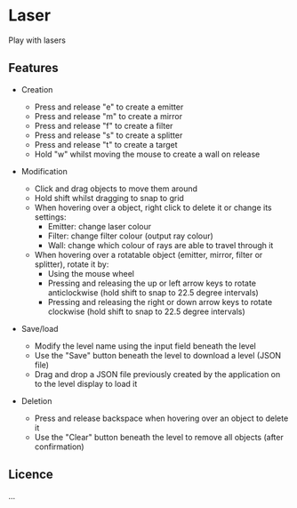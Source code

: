 # Laser

Play with lasers

## Features

- Creation
    - Press and release "e" to create a emitter
    - Press and release "m" to create a mirror
    - Press and release "f" to create a filter
    - Press and release "s" to create a splitter
    - Press and release "t" to create a target
    - Hold "w" whilst moving the mouse to create a wall on release

- Modification
    - Click and drag objects to move them around
    - Hold shift whilst dragging to snap to grid
    - When hovering over a object, right click to delete it or change its settings:
        - Emitter: change laser colour
        - Filter: change filter colour (output ray colour)
        - Wall: change which colour of rays are able to travel through it
    - When hovering over a rotatable object (emitter, mirror, filter or splitter), rotate it by:
        - Using the mouse wheel
        - Pressing and releasing the up or left arrow keys to rotate anticlockwise (hold shift to snap to 22.5 degree intervals)
        - Pressing and releasing the right or down arrow keys to rotate clockwise (hold shift to snap to 22.5 degree intervals)

- Save/load
    - Modify the level name using the input field beneath the level
    - Use the "Save" button beneath the level to download a level (JSON file)
    - Drag and drop a JSON file previously created by the application on to the level display to load it

- Deletion
    - Press and release backspace when hovering over an object to delete it
    - Use the "Clear" button beneath the level to remove all objects (after confirmation)

## Licence

...